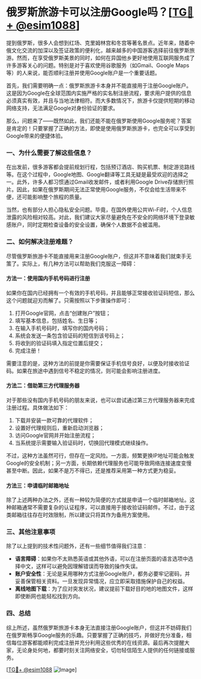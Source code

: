 # 俄罗斯旅游卡可以注册Google吗？[[TG💪+ @esim1088](https://t.me/s/esim1088)]

提到俄罗斯，很多人会想到红场、克里姆林宫和冬宫等著名景点。近年来，随着中俄文化交流的加深以及签证政策的便利化，越来越多的中国游客选择前往俄罗斯旅游。然而，在享受俄罗斯美景的同时，如何在异国他乡更好地使用互联网服务成了许多游客关心的问题。特别是对于喜欢使用谷歌服务（如Gmail、Google Maps等）的人来说，能否顺利注册并使用Google账户是一个重要话题。

首先，我们需要明确一点：俄罗斯旅游卡本身并不能直接用于注册Google账户。这是因为Google在全球范围内实施严格的实名制注册流程，要求用户提供的信息必须真实有效，并且与当地法律相符。而大多数情况下，旅游卡仅提供短期的移动网络支持，无法满足Google对身份验证的要求。

那么，问题来了——既然如此，我们还能不能在俄罗斯使用Google服务呢？答案是肯定的！只要掌握了正确的方法，即使是使用俄罗斯旅游卡，也完全可以享受到Google带来的便捷体验。

### 一、为什么需要了解这些信息？

在出发前，很多游客都会提前规划行程，包括预订酒店、购买机票、制定游览路线等。在这个过程中，Google地图、Google翻译等工具无疑是最受欢迎的选择之一。此外，许多人都习惯通过Gmail收发邮件，或者利用Google Drive存储旅行照片。因此，如果在俄罗斯期间无法正常使用Google服务，不仅会给生活带来不便，还可能影响整个旅程的质量。

当然，也有部分人担心隐私安全问题。毕竟，在国外使用公共Wi-Fi时，个人信息泄露的风险相对较高。对此，我们建议大家尽量避免在不安全的网络环境下登录敏感账户，同时定期检查设备的安全设置，确保个人数据不会被滥用。

### 二、如何解决注册难题？

尽管俄罗斯旅游卡不能直接用来注册Google账户，但这并不意味着我们就束手无策了。实际上，有几种方法可以帮助我们克服这一障碍：

#### 方法一：使用国内手机号码进行注册

如果你在国内已经拥有一个有效的手机号码，并且能够正常接收验证码短信，那么这个问题就迎刃而解了。只需按照以下步骤操作即可：

1. 打开Google官网，点击“创建账户”按钮；
2. 填写基本信息，包括姓名、生日等；
3. 在输入手机号码时，填写你的国内号码；
4. 系统会发送一条包含验证码的短信到该号码上；
5. 将收到的验证码填入指定位置后提交；
6. 完成注册！

需要注意的是，这种方法的前提是你需要保证手机信号良好，以便及时接收验证码。如果在旅途中遇到信号不稳定的情况，则可能会影响注册进度。

#### 方法二：借助第三方代理服务器

对于那些没有国内手机号码的朋友来说，也可以尝试通过第三方代理服务器来完成注册过程。具体做法如下：

1. 下载并安装一款可靠的代理软件；
2. 设置好代理规则后，重新启动浏览器；
3. 访问Google官网并开始注册流程；
4. 当系统提示需要输入验证码时，切换回代理模式继续操作。

不过，这种方法虽然可行，但存在一定风险。一方面，频繁更换IP地址可能会触发Google的安全机制；另一方面，长期依赖代理服务也可能导致网络连接速度变慢甚至中断。因此，如果不是万不得已，还是推荐采用第一种方式更为稳妥。

#### 方法三：申请临时邮箱地址

除了上述两种办法之外，还有一种较为简便的方式就是申请一个临时邮箱地址。这种邮箱通常不需要复杂的认证程序，可以直接用于接收验证码邮件。不过，由于这类邮箱往往存在时效限制，所以建议只将其作为备用方案使用。

### 三、其他注意事项

除了以上提到的技术性问题外，还有一些细节值得我们注意：

- **语言障碍**：如果你不太熟悉英语或其他外语，可以在注册页面的语言选项中选择中文，这样可以避免因理解错误而导致的操作失误。
- **账户安全性**：无论是采用哪种方式注册Google账户，都务必要牢记密码，并妥善保管相关资料。一旦发现异常情况，应立即采取措施保护自己的权益。
- **离线地图下载**：为了应对突发状况，建议提前下载好目的地的地图文件，这样即使断网也能轻松找到方向。

### 四、总结

综上所述，虽然俄罗斯旅游卡本身无法直接注册Google账户，但这并不妨碍我们在俄罗斯畅享Google服务的乐趣。只要掌握了正确的技巧，并做好充分准备，相信每位游客都能顺利完成注册并充分利用这些优秀的在线资源。最后再次提醒大家，无论身处何地，都要时刻关注网络安全，切勿轻信陌生人提供的任何链接或服务。

[[TG💪+ @esim1088](https://t.me/s/esim1088) ![Image](https://i.postimg.cc/4NQfJmqS/Snipaste-2025-05-13-00-14-12.png)]